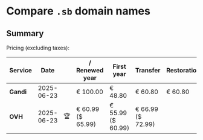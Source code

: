 # Compare `.sb` domain names

## Summary

Pricing (excluding taxes):

| Service | Date |  | / Renewed year | First year | Transfer | Restoration |
|--|--|--|--|--|--|--|
| **Gandi** | 2025-06-23 |  | € 100.00 | € 48.80 | € 60.80 | € 60.80 |
| **OVH** | 2025-06-23 | 🏆 | € 60.99<br>($ 65.99) | € 55.99<br>($ 60.99) | € 66.99<br>($ 72.99) |  |
